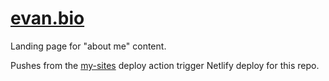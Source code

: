 # [evan.bio](https://evan.bio) 

Landing page for "about me" content.

Pushes from the [my-sites](https://github.com/Ebonsignori/my-sites) deploy action trigger Netlify deploy for this repo.
